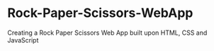 # Rock-Paper-Scissors-WebApp
Creating a Rock Paper Scissors Web App built upon HTML, CSS and JavaScript
